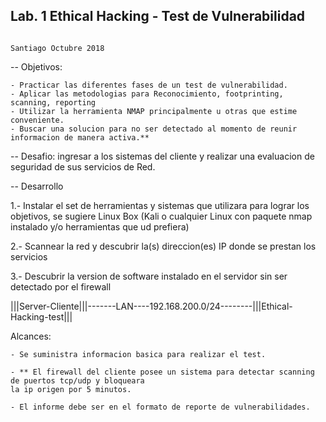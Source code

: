 ## Lab. 1 Ethical Hacking - Test de Vulnerabilidad

                                                                                     Santiago Octubre 2018

-- Objetivos:

    - Practicar las diferentes fases de un test de vulnerabilidad.
    - Aplicar las metodologias para Reconocimiento, footprinting, scanning, reporting
    - Utilizar la herramienta NMAP principalmente u otras que estime conveniente.
    - Buscar una solucion para no ser detectado al momento de reunir informacion de manera activa.**

-- Desafio: ingresar a los sistemas del cliente y realizar una evaluacion de seguridad de sus servicios de Red.


-- Desarrollo

1.- Instalar el set de herramientas y sistemas que utilizara para lograr los objetivos, se sugiere Linux Box (Kali o cualquier Linux con paquete nmap instalado y/o herramientas que ud prefiera)

2.- Scannear la red y descubrir la(s) direccion(es) IP donde se prestan los servicios

3.- Descubrir la version de software instalado en el servidor sin ser detectado por el firewall


|||Server-Cliente|||-------LAN----192.168.200.0/24--------|||Ethical-Hacking-test|||


Alcances: 
 
    - Se suministra informacion basica para realizar el test.

    - ** El firewall del cliente posee un sistema para detectar scanning de puertos tcp/udp y bloqueara 
    la ip origen por 5 minutos.

    - El informe debe ser en el formato de reporte de vulnerabilidades. 
